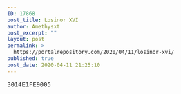 ```yaml
---
ID: 17868
post_title: Losinor XVI
author: Amethysxt
post_excerpt: ""
layout: post
permalink: >
  https://portalrepository.com/2020/04/11/losinor-xvi/
published: true
post_date: 2020-04-11 21:25:10
---
```

<pre>3014E1FE9005</pre>